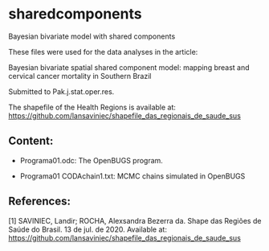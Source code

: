 # sharedcomponents
Bayesian bivariate model with shared components

These files were used for the data analyses in the article:

Bayesian bivariate spatial shared component model: mapping breast and cervical cancer mortality in Southern Brazil

Submitted to Pak.j.stat.oper.res.

The shapefile of the Health Regions is available at: https://github.com/lansaviniec/shapefile_das_regionais_de_saude_sus

## Content:

* Programa01.odc: The OpenBUGS program.

* Programa01 CODAchain1.txt: MCMC chains simulated in OpenBUGS

## References:

[1] SAVINIEC, Landir; ROCHA, Alexsandra Bezerra da. Shape das Regiões de Saúde do Brasil. 13 de jul. de 2020. Available at: https://github.com/lansaviniec/shapefile_das_regionais_de_saude_sus
